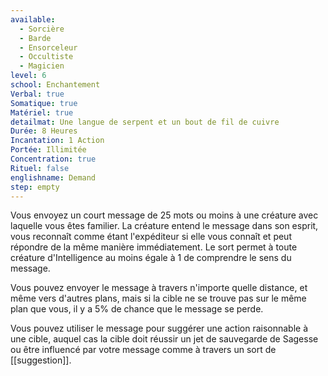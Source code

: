 ```yaml
---
available:
  - Sorcière
  - Barde
  - Ensorceleur
  - Occultiste
  - Magicien
level: 6
school: Enchantement
Verbal: true
Somatique: true
Matériel: true
detailmat: Une langue de serpent et un bout de fil de cuivre
Durée: 8 Heures
Incantation: 1 Action
Portée: Illimitée
Concentration: true
Rituel: false
englishname: Demand
step: empty
---
```

Vous envoyez un court message de 25 mots ou moins à une créature avec laquelle vous êtes familier. La créature entend le message dans son esprit, vous reconnaît comme étant l'expéditeur si elle vous connaît et peut répondre de la même manière immédiatement. Le sort permet à toute créature d'Intelligence au moins égale à 1 de comprendre le sens du message.

Vous pouvez envoyer le message à travers n'importe quelle distance, et même vers d'autres plans, mais si la cible ne se trouve pas sur le même plan que vous, il y a 5% de chance que le message se perde.

Vous pouvez utiliser le message pour suggérer une action raisonnable à une cible, auquel cas la cible doit réussir un jet de sauvegarde de Sagesse ou être influencé par votre message comme à travers un sort de [[suggestion]].
